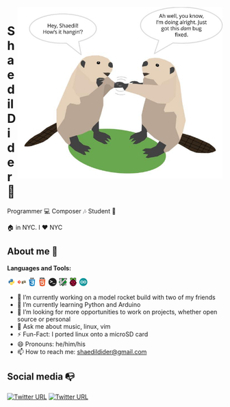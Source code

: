 <img align="right" width="480" height="400" src="cartoon.jpg">

# Shaedil Dider :wave:

Programmer :computer: Composer :notes: Student :notebook:

:house: in NYC. I :heart: NYC

## About me :pencil:
**Languages and Tools:**

<code><img height="20" src="https://raw.githubusercontent.com/github/explore/80688e429a7d4ef2fca1e82350fe8e3517d3494d/topics/python/python.png"></code>
<code><img height="20" src="https://raw.githubusercontent.com/github/explore/80688e429a7d4ef2fca1e82350fe8e3517d3494d/topics/git/git.png"></code>
<code><img height="20" src="https://raw.githubusercontent.com/github/explore/80688e429a7d4ef2fca1e82350fe8e3517d3494d/topics/css/css.png"></code>
<code><img height="20" src="https://raw.githubusercontent.com/github/explore/80688e429a7d4ef2fca1e82350fe8e3517d3494d/topics/html/html.png"></code>
<code><img height="20" src="https://raw.githubusercontent.com/github/explore/80688e429a7d4ef2fca1e82350fe8e3517d3494d/topics/terminal/terminal.png"></code>
<code><img height="20" src="https://raw.githubusercontent.com/github/explore/80688e429a7d4ef2fca1e82350fe8e3517d3494d/topics/vim/vim.png"></code>
<code><img height="20" src="https://raw.githubusercontent.com/github/explore/80688e429a7d4ef2fca1e82350fe8e3517d3494d/topics/raspberry-pi/raspberry-pi.png"></code>
<code><img height="20" src="https://raw.githubusercontent.com/github/explore/80688e429a7d4ef2fca1e82350fe8e3517d3494d/topics/arduino/arduino.png"></code>

- :telescope: I’m currently working on a model rocket build with two of my friends
- 🌱 I’m currently learning Python and Arduino 
- :eyes: I’m looking for more opportunities to work on projects, whether open source or personal
- 💬 Ask me about music, linux, vim 
- ⚡️ Fun-Fact: I ported linux onto a microSD card
- :smile: Pronouns: he/him/his
- 📫 How to reach me: shaedildider@gmail.com

## Social media :mailbox_with_no_mail:

[![Twitter URL](https://img.shields.io/twitter/url?color=%23fb3958&label=follow&logo=instagram&logoColor=%23fb3958&style=flat-square&url=https%3A%2F%2Fwww.instagram.com%2crain58)](https://www.instagram.com/crain58)
[![Twitter URL](https://img.shields.io/twitter/url?color=%230072b1&label=connect&logo=facebook&logoColor=%230072b1&style=flat-square&url=https%3A%2F%2Fwww.facebook.com%2shaedil.crain.7)](https://www.facebook.com/shaedil.crain.7)
